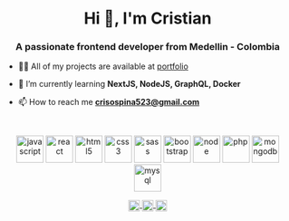 <h1 align="center">Hi 👋, I'm Cristian</h1>
<h3 align="center">A passionate frontend developer from Medellin - Colombia</h3>

- 👨‍💻 All of my projects are available at [portfolio](http://bit.ly/CrisOspina)

- 🌱 I’m currently learning **NextJS, NodeJS, GraphQL, Docker**

- 📫 How to reach me **crisospina523@gmail.com**

<br>

<p align="center">
  <img src="https://konpa.github.io/devicon/devicon.git/icons/javascript/javascript-original.svg" alt="javascript" width="48" height="48"/>
  <img src="https://konpa.github.io/devicon/devicon.git/icons/react/react-original-wordmark.svg" alt="react" width="48" height="48"/> 
  <img src="https://konpa.github.io/devicon/devicon.git/icons/html5/html5-original-wordmark.svg" alt="html5" width="48" height="48"/>
  <img src="https://konpa.github.io/devicon/devicon.git/icons/css3/css3-original-wordmark.svg" alt="css3" width="48" height="48"/>
  <img src="https://konpa.github.io/devicon/devicon.git/icons/sass/sass-original.svg" alt="sass" width="48" height="48"/>
  <img src="https://konpa.github.io/devicon/devicon.git/icons/bootstrap/bootstrap-plain.svg" alt="bootstrap" width="48" height="48"/>
  <img src="https://konpa.github.io/devicon/devicon.git/icons/nodejs/nodejs-original.svg" alt="node" width="48" height="48"/>
  <img src="https://konpa.github.io/devicon/devicon.git/icons/php/php-original.svg" alt="php" width="48" height="48"/>
  <img src="https://konpa.github.io/devicon/devicon.git/icons/mongodb/mongodb-original-wordmark.svg" alt="mongodb" width="48" height="48"/> 
  <img src="https://konpa.github.io/devicon/devicon.git/icons/mysql/mysql-original-wordmark.svg" alt="mysql" width="48" height="48"/>
</p>

<p align="center">
  <a href="https://twitter.com/crisospina523" target="blank">
    <img align="center" src="https://cdn.jsdelivr.net/npm/simple-icons@3.0.1/icons/twitter.svg" alt="crisospina523" height="20" width="20" />
  </a>
  <a href="https://linkedin.com/in/cristian-ospina-38814a124" target="blank">
    <img align="center" src="https://cdn.jsdelivr.net/npm/simple-icons@3.0.1/icons/linkedin.svg" alt="cristian-ospina-38814a124" height="20" width="20" />
  </a>
  <a href="https://instagram.com/cristian_ospina__" target="blank"><img align="center" src="https://cdn.jsdelivr.net/npm/simple-icons@3.0.1/icons/instagram.svg" alt="cristian_ospina__" height="20" width="20" />
  </a>
</p>

